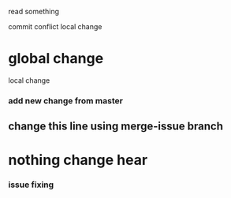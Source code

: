 read something 

commit conflict 
local change 
# global change


local change 

### add new change from master 
## change this line using merge-issue branch

# nothing change hear 

### issue fixing
